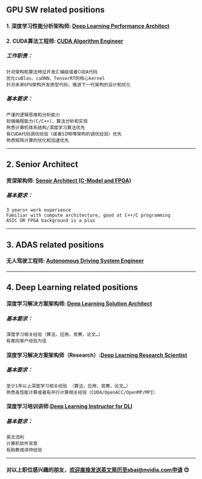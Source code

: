 ## GPU SW related positions

#### 1. 深度学习性能分析架构师: [Deep Learning Performance Architect](/深度学习性能分析架构师.md)
#### 2. CUDA算法工程师: [CUDA Algorithm Engineer](/CUDA_Algorithm_Engineer.md)

##### 工作职责：
    针对架构和算法特征开发汇编级或者CUDA代码
    优化cuBlas、cuDNN、TensorRT的核心kernel
    针对未来GPU架构开发原型代码，推进下一代架构的设计和优化
##### 基本要求：
    严谨的逻辑思维和分析能力
    较强编程能力(C/C++)、算法分析和实现
    熟悉计算机体系结构/深度学习算法优先
    有CUDA代码调优经验（或者SIMD等架构的调优经验）优先
    熟悉矩阵计算的优化和加速优先
_____
## 2. Senior Architect
#### 资深架构师: [Senoir Architect (C-Model and FPGA)](/Senior_Pre-silicon_C-Model_and_FPGA_Prototype_Architect.md)
##### 基本要求：
    3 years+ work experience
    Familiar with compute architecture, good at C++/C programming
    ASIC OR FPGA background is a plus
____
## 3. ADAS related positions
#### 无人驾驶工程师: [Autonomous Driving System Engineer](/无人驾驶系统工程师.md)
____
## 4. Deep Learning related positions
#### 深度学习解决方案架构师: [Deep Learning Solution Architect](/深度学习解决方案架构师.md)
##### 基本要求：
    深度学习相关经验（算法，应用，竞赛，论文…）
    有面向客户经验为佳
#### 深度学习解决方案架构师（Research）:[Deep Learning Research Scientist](/深度学习解决方案架构师(Research).md)
##### 基本要求：
    至少1年以上深度学习相关经验 （算法，应用，竞赛，论文…）
    熟悉高性能计算或者有并行计算相关经验（CUDA/OpenACC/OpenMP/MPI）
#### 深度学习培训讲师:[Deep Learning Instructor for DLI](/深度学习培训讲师.md)
##### 基本要求：
    英文流利
    计算机软件背景
    有助教或讲师经验
____
#### 对以上职位感兴趣的朋友，欢迎直接发送英文简历至sbai@nvidia.com申请 :blush:

